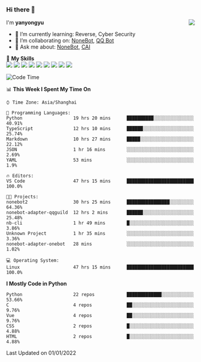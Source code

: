 ### Hi there 👋

<a href="#">
  <img align="right" src="https://github-readme-stats.vercel.app/api?username=yanyongyu&count_private=true&show_icons=true&bg_color=15,f2f7fd,E0EAFC" />
</a>

I'm **yanyongyu**

- 🌱 I’m currently learning: Reverse, Cyber Security
- 👯 I’m collaborating on: [NoneBot](https://github.com/nonebot), [QQ Bot](https://github.com/Mrs4s/go-cqhttp)
- 💬 Ask me about: [NoneBot](https://github.com/nonebot), [CAI](https://github.com/cscs181/CAI)

🌟 **My Skills**  
![](https://img.shields.io/badge/-Python-3e74a2?style=flat-square&logo=Python&logoColor=fff)
![](https://img.shields.io/badge/-Node.js-339933?style=flat-square&logo=Node.js&logoColor=fff)
![](https://img.shields.io/badge/-Vue-4fc08d?style=flat-square&logo=Vue.js&logoColor=fff)
![](https://img.shields.io/badge/-React-2d98ce?style=flat-square&logo=React&logoColor=fff)
![](https://img.shields.io/badge/-Docker-2496ED?style=flat-square&logo=Docker&logoColor=fff)
![](https://img.shields.io/badge/-Linux-000000?style=flat-square&logo=Linux&logoColor=fff)
![](https://img.shields.io/badge/-MySQL-4479A1?style=flat-square&logo=MySQL&logoColor=fff)
![](https://img.shields.io/badge/-Redis-DC382D?style=flat-square&logo=Redis&logoColor=fff)
![](https://img.shields.io/badge/-MongoDB-47A248?style=flat-square&logo=MongoDB&logoColor=fff)

<!--START_SECTION:waka-->
![Code Time](http://img.shields.io/badge/Code%20Time-1%2C985%20hrs%205%20mins-blue)

📊 **This Week I Spent My Time On** 

```text
⌚︎ Time Zone: Asia/Shanghai

💬 Programming Languages: 
Python                   19 hrs 20 mins      ██████████░░░░░░░░░░░░░░░   40.91% 
TypeScript               12 hrs 10 mins      ██████░░░░░░░░░░░░░░░░░░░   25.74% 
Markdown                 10 hrs 27 mins      █████░░░░░░░░░░░░░░░░░░░░   22.12% 
JSON                     1 hr 16 mins        ░░░░░░░░░░░░░░░░░░░░░░░░░   2.69% 
YAML                     53 mins             ░░░░░░░░░░░░░░░░░░░░░░░░░   1.9%

🔥 Editors: 
VS Code                  47 hrs 15 mins      █████████████████████████   100.0%

🐱‍💻 Projects: 
nonebot2                 30 hrs 25 mins      ████████████████░░░░░░░░░   64.36% 
nonebot-adapter-qqguild  12 hrs 2 mins       ██████░░░░░░░░░░░░░░░░░░░   25.48% 
nb-cli                   1 hr 49 mins        █░░░░░░░░░░░░░░░░░░░░░░░░   3.86% 
Unknown Project          1 hr 35 mins        ░░░░░░░░░░░░░░░░░░░░░░░░░   3.36% 
nonebot-adapter-onebot   28 mins             ░░░░░░░░░░░░░░░░░░░░░░░░░   1.02%

💻 Operating System: 
Linux                    47 hrs 15 mins      █████████████████████████   100.0%

```

**I Mostly Code in Python** 

```text
Python                   22 repos            █████████████░░░░░░░░░░░░   53.66% 
C                        4 repos             ██░░░░░░░░░░░░░░░░░░░░░░░   9.76% 
Vue                      4 repos             ██░░░░░░░░░░░░░░░░░░░░░░░   9.76% 
CSS                      2 repos             █░░░░░░░░░░░░░░░░░░░░░░░░   4.88% 
HTML                     2 repos             █░░░░░░░░░░░░░░░░░░░░░░░░   4.88%

```



 Last Updated on 01/01/2022
<!--END_SECTION:waka-->
